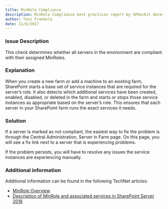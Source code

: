 ```yaml
---
title: MinRole Compliance
description: MinRole Compliance best practices report by SPDocKit determines whether all servers in the environment are compliant with their assigned MinRoles.
author: Toni Frankola 
date: 21/6/2017
---
```

### Issue Description
This check determines whether all servers in the environment are compliant with their assigned MinRoles.
### Explanation
When you create a new farm or add a machine to an existing farm, SharePoint starts a base set of service instances that are required for the server’s role. It also detects which additional services have been created, enabled, disabled, or deleted in the farm and starts or stops those service instances as appropriate based on the server’s role. This ensures that each server in your SharePoint farm runs the exact services it needs.
### Solution
If a server is marked as not compliant, the easiest way to fix the problem is through the Central Administration, Server in Farm page. On this page, you will see a fix link next to a server that is experiencing problems.

If the problem persists, you will have to resolve any issues the service instances are experiencing manually.
### Additional information 
Additional information can be found in the following TechNet articles:
* [MinRole Overview](https://technet.microsoft.com/en-us/library/mt346114%28v=office.16%29.aspx)
* [Description of MinRole and associated services in SharePoint Server 2016](https://technet.microsoft.com/en-us/library/mt667910%28v=office.16%29.aspx)
